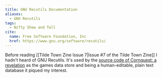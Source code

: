 ```yaml
---
title: GNU Recutils Documentation
aliases:
  - GNU Recutils
tags:
  - Nifty Show and Tell
cite:
  name: Free Software Foundation, Inc
  href: https://www.gnu.org/software/recutils/
---
```


Before reading [[Tilde Town Zine Issue 7|Issue #7 of the Tilde Town Zine]] I hadn't heard of GNU Recutils. It's used by the [source code of Cornquest: a revelation](https://git.tilde.town/dozens/cornquest) as the games data store and being a human-editable, plain text database it piqued my interest.
